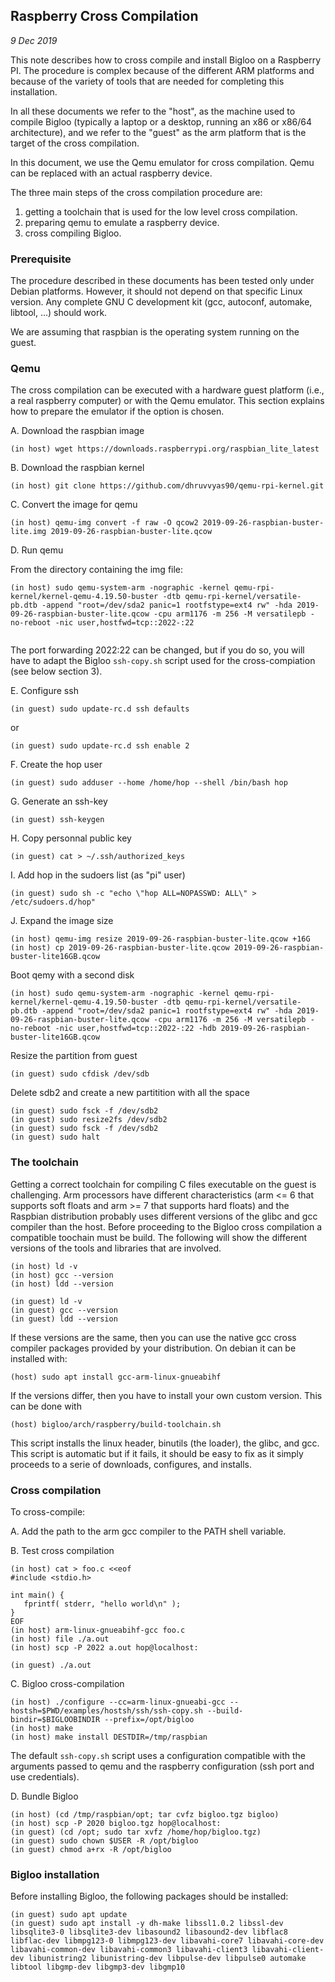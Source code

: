 Raspberry Cross Compilation
---------------------------

_9 Dec 2019_

This note describes how to cross compile and install Bigloo on a
Raspberry PI. The procedure is complex because of the different ARM
platforms and because of the variety of tools that are needed for
completing this installation. 

In all these documents we refer to the "host", as the machine used to
compile Bigloo (typically a laptop or a desktop, running an x86 or
x86/64 architecture), and we refer to the "guest" as the arm platform
that is the target of the cross compilation.

In this document, we use the Qemu emulator for cross compilation.
Qemu can be replaced with an actual raspberry device.

The three main steps of the cross compilation procedure are:

  1. getting a toolchain that is used for the low level cross compilation.
  2. preparing qemu to emulate a raspberry device.
  3. cross compiling Bigloo.
  
  
### Prerequisite

The procedure described in these documents has been tested only under
Debian platforms. However, it should not depend on that specific Linux
version. Any complete GNU C development kit (gcc, autoconf, automake, libtool,
...) should work.

We are assuming that raspbian is the operating system running on the guest.


### Qemu

The cross compilation can be executed with a hardware guest platform
(i.e., a real raspberry computer) or with the Qemu emulator. This section
explains how to prepare the emulator if the option is chosen.

A. Download the raspbian image

```shell[:@shell-host]
(in host) wget https://downloads.raspberrypi.org/raspbian_lite_latest
```

B. Download the raspbian kernel

```shell[:@shell-host]
(in host) git clone https://github.com/dhruvvyas90/qemu-rpi-kernel.git
```

C. Convert the image for qemu

```shell[:@shell-host]
(in host) qemu-img convert -f raw -O qcow2 2019-09-26-raspbian-buster-lite.img 2019-09-26-raspbian-buster-lite.qcow
```

D. Run qemu

From the directory containing the img file:

```shell[:@shell-host]
(in host) sudo qemu-system-arm -nographic -kernel qemu-rpi-kernel/kernel-qemu-4.19.50-buster -dtb qemu-rpi-kernel/versatile-pb.dtb -append "root=/dev/sda2 panic=1 rootfstype=ext4 rw" -hda 2019-09-26-raspbian-buster-lite.qcow -cpu arm1176 -m 256 -M versatilepb -no-reboot -nic user,hostfwd=tcp::2022-:22
   
```

The port forwarding 2022:22 can be changed, but if you do so, you will
have to adapt the Bigloo `ssh-copy.sh` script used for the cross-compiation
(see below section 3).
   
E. Configure ssh

```shell[:@shell-guest]
(in guest) sudo update-rc.d ssh defaults
```

or 
   
```shell[:@shell-guest]
(in guest) sudo update-rc.d ssh enable 2
```

F. Create the hop user
   
```shell[:@shell-guest]
(in guest) sudo adduser --home /home/hop --shell /bin/bash hop
```

G. Generate an ssh-key

```shell[:@shell-guest]
(in guest) ssh-keygen
```

H. Copy personnal public key

```shell[:@shell-guest]
(in guest) cat > ~/.ssh/authorized_keys
```

I. Add hop in the sudoers list (as "pi" user)

```shell[:@shell-guest]
(in guest) sudo sh -c "echo \"hop ALL=NOPASSWD: ALL\" > /etc/sudoers.d/hop"
```

J. Expand the image size

```shell[:@shell-host]
(in host) qemu-img resize 2019-09-26-raspbian-buster-lite.qcow +16G
(in host) cp 2019-09-26-raspbian-buster-lite.qcow 2019-09-26-raspbian-buster-lite16GB.qcow
```

Boot qemy with a second disk
   
```shell[:@shell-host]
(in host) sudo qemu-system-arm -nographic -kernel qemu-rpi-kernel/kernel-qemu-4.19.50-buster -dtb qemu-rpi-kernel/versatile-pb.dtb -append "root=/dev/sda2 panic=1 rootfstype=ext4 rw" -hda 2019-09-26-raspbian-buster-lite.qcow -cpu arm1176 -m 256 -M versatilepb -no-reboot -nic user,hostfwd=tcp::2022-:22 -hdb 2019-09-26-raspbian-buster-lite16GB.qcow
```

Resize the partition from guest
   
```shell[:@shell-guest]
(in guest) sudo cfdisk /dev/sdb
```

Delete sdb2 and create a new partitition with all the space
   
```shell[:@shell-guest]
(in guest) sudo fsck -f /dev/sdb2
(in guest) sudo resize2fs /dev/sdb2
(in guest) sudo fsck -f /dev/sdb2
(in guest) sudo halt
```
   
### The toolchain

Getting a correct toolchain for compiling C files executable on the
guest is challenging. Arm processors have different characteristics
(arm <= 6 that supports soft floats and arm >= 7 that supports hard floats)
and the Raspbian distribution probably uses different versions of the
glibc and gcc compiler than the host. Before proceeding to the Bigloo
cross compilation a compatible toochain must be build. The following
will show the different versions of the tools and libraries that are
involved.

```shell[:@shell-host]
(in host) ld -v
(in host) gcc --version
(in host) ldd --version

(in guest) ld -v
(in guest) gcc --version
(in guest) ldd --version
```

If these versions are the same, then you can use the native gcc cross
compiler packages provided by your distribution. On debian it can be
installed with:

```shell[:@shell-host]
(host) sudo apt install gcc-arm-linux-gnueabihf
```

If the versions differ, then you have to install your own custom
version. This can be done with

```shell[:@shell-host]
(host) bigloo/arch/raspberry/build-toolchain.sh
```

This script installs the linux header, binutils (the loader), the glibc,
and gcc. This script is automatic but if it fails, it should be easy
to fix as it simply proceeds to a serie of downloads, configures, and
installs.


### Cross compilation

To cross-compile:

A. Add the path to the arm gcc compiler to the PATH shell variable.

B. Test cross compilation

```shell[:@shell-host]
(in host) cat > foo.c <<eof
#include <stdio.h>

int main() {
   fprintf( stderr, "hello world\n" );
}
EOF
(in host) arm-linux-gnueabihf-gcc foo.c
(in host) file ./a.out
(in host) scp -P 2022 a.out hop@localhost:

(in guest) ./a.out
```

C. Bigloo cross-compilation

```shell[:@shell-host]
(in host) ./configure --cc=arm-linux-gnueabi-gcc --hostsh=$PWD/examples/hostsh/ssh/ssh-copy.sh --build-bindir=$BIGLOOBINDIR --prefix=/opt/bigloo
(in host) make 
(in host) make install DESTDIR=/tmp/raspbian
```

The default `ssh-copy.sh` script uses a configuration compatible with the
arguments passed to qemu and the raspberry configuration (ssh port 
and use credentials).

D. Bundle Bigloo 

```shell[:@shell-host]
(in host) (cd /tmp/raspbian/opt; tar cvfz bigloo.tgz bigloo)
(in host) scp -P 2020 bigloo.tgz hop@localhost:
(in guest) (cd /opt; sudo tar xvfz /home/hop/bigloo.tgz)
(in guest) sudo chown $USER -R /opt/bigloo
(in guest) chmod a+rx -R /opt/bigloo
```


### Bigloo installation

Before installing Bigloo, the following packages should be installed:

```shell[:@shell-guest]
(in guest) sudo apt update
(in guest) sudo apt install -y dh-make libssl1.0.2 libssl-dev libsqlite3-0 libsqlite3-dev libasound2 libasound2-dev libflac8 libflac-dev libmpg123-0 libmpg123-dev libavahi-core7 libavahi-core-dev libavahi-common-dev libavahi-common3 libavahi-client3 libavahi-client-dev libunistring2 libunistring-dev libpulse-dev libpulse0 automake libtool libgmp-dev libgmp3-dev libgmp10
```
